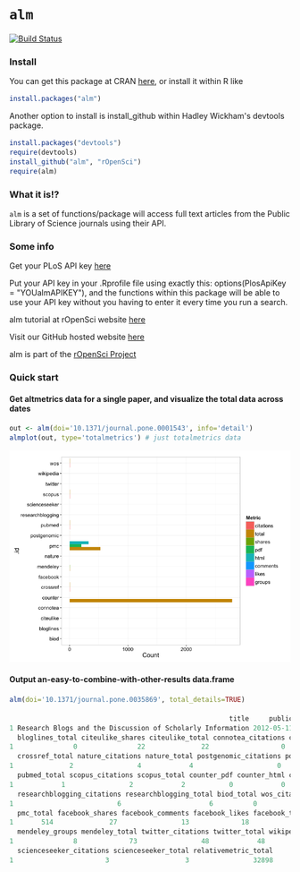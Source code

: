 # `alm`

[![Build Status](https://api.travis-ci.org/ropensci/alm.png)](https://travis-ci.org/ropensci/alm)

### Install

You can get this package at CRAN [here](http://cran.r-project.org/web/packages/alm/), or install it within R like

```R
install.packages("alm")
```

Another option to install is install_github within Hadley Wickham's devtools package.

```R
install.packages("devtools")
require(devtools)
install_github("alm", "rOpenSci")
require(alm)
```

### What it is!?

`alm` is a set of functions/package will access full text articles from the Public Library of Science journals using their API. 

### Some info

Get your PLoS API key [here](http://api.plos.org/)

Put your API key in your .Rprofile file using exactly this: 
options(PlosApiKey = "YOUalmAPIKEY"), 
and the functions within this package will be able to use your API key without you having to enter it every time you run a search. 

alm tutorial at rOpenSci website [here](http://ropensci.org/tutorials/alm-tutorial/)

Visit our GitHub hosted website [here](http://ropensci.github.com/alm/)

alm is part of the [rOpenSci Project](http://ropensci.github.com)

### Quick start

#### Get altmetrics data for a single paper, and visualize the total data across dates

```R
out <- alm(doi='10.1371/journal.pone.0001543', info='detail')
almplot(out, type='totalmetrics') # just totalmetrics data
```

![altmetrics](/inst/assets/img/altmetrics.png)

#### Output an-easy-to-combine-with-other-results data.frame

```R
alm(doi='10.1371/journal.pone.0035869', total_details=TRUE)

                                                       title     publication_date bloglines_citations
1 Research Blogs and the Discussion of Scholarly Information 2012-05-11T07:00:00Z                   0
  bloglines_total citeulike_shares citeulike_total connotea_citations connotea_total crossref_citations
1               0               22              22                  0              0                  2
  crossref_total nature_citations nature_total postgenomic_citations postgenomic_total pubmed_citations
1              2                4            4                     0                 0                1
  pubmed_total scopus_citations scopus_total counter_pdf counter_html counter_total
1            1                2            2           0            0         13598
  researchblogging_citations researchblogging_total biod_total wos_citations wos_total pmc_pdf pmc_html
1                          6                      6          0             1         1      85      429
  pmc_total facebook_shares facebook_comments facebook_likes facebook_total mendeley_shares
1       514              27                13             18             58              65
  mendeley_groups mendeley_total twitter_citations twitter_total wikipedia_citations wikipedia_total
1               8             73                48            48                   0               0
  scienceseeker_citations scienceseeker_total relativemetric_total
1                       3                   3                32898
```
